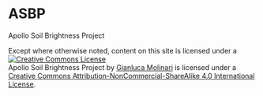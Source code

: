 # ASBP
Apollo Soil Brightness Project

Except where otherwise noted, content on this site is licensed under a <a rel="license" href="http://creativecommons.org/licenses/by-nc-sa/4.0/"><img alt="Creative Commons License" style="border-width:0" src="https://i.creativecommons.org/l/by-nc-sa/4.0/88x31.png" /></a><br /><span xmlns:dct="http://purl.org/dc/terms/" property="dct:title">Apollo Soil Brightness Project</span> by <a xmlns:cc="http://creativecommons.org/ns#" href="https://github.com/kamiokande79/ASBP" property="cc:attributionName" rel="cc:attributionURL">Gianluca Molinari</a> is licensed under a <a rel="license" href="http://creativecommons.org/licenses/by-nc-sa/4.0/">Creative Commons Attribution-NonCommercial-ShareAlike 4.0 International License</a>.
